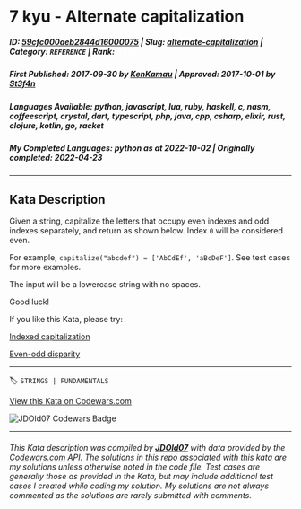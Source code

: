 # 7 kyu - Alternate capitalization

##### **ID**: [59cfc000aeb2844d16000075](https://www.codewars.com/kata/59cfc000aeb2844d16000075) | **Slug**: [alternate-capitalization](https://www.codewars.com/kata/59cfc000aeb2844d16000075) | **Category**: `REFERENCE` | **Rank**: <span style="color:white">7 kyu</span>

##### **First Published**: 2017-09-30 ***by*** [KenKamau](https://www.codewars.com/users/KenKamau) | **Approved**: 2017-10-01 ***by*** [St3f4n](https://www.codewars.com/users/St3f4n)

##### **Languages Available**: python, javascript, lua, ruby, haskell, c, nasm, coffeescript, crystal, dart, typescript, php, java, cpp, csharp, elixir, rust, clojure, kotlin, go, racket

##### **My Completed Languages**: python ***as at*** 2022-10-02 | **Originally completed**: 2022-04-23

---

## Kata Description


Given a string, capitalize the letters that occupy even indexes and odd indexes separately, and return as shown below. Index `0` will be considered even.



For example, `capitalize("abcdef") = ['AbCdEf', 'aBcDeF']`. See test cases for more examples.



The input will be a lowercase string with no spaces.



Good luck!



If you like this Kata, please try: 



[Indexed capitalization](https://www.codewars.com/kata/59cfc09a86a6fdf6df0000f1)



[Even-odd disparity](https://www.codewars.com/kata/59c62f1bdcc40560a2000060)

---


🏷 `STRINGS | FUNDAMENTALS`


[View this Kata on Codewars.com](https://www.codewars.com/kata/59cfc000aeb2844d16000075)

![](https://www.codewars.com/users/jdold07/badges/large "JDOld07 Codewars Badge")

---

###### *This Kata description was compiled by [**JDOld07**](https://tpstech.dev) with data provided by the [Codewars.com](https://www.codewars.com) API.  The solutions in this repo associated with this kata are my solutions unless otherwise noted in the code file.  Test cases are generally those as provided in the Kata, but may include additional test cases I created while coding my solution.  My solutions are not always commented as the solutions are rarely submitted with comments.*
